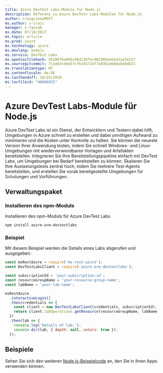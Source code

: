 ```yaml
---
title: Azure DevTest Labs-Module für Node.js
description: Referenz zu Azure DevTest Labs-Modulen für Node.js
author: craigcaseyMSFT
ms.author: v-craic
manager: v-laurab
ms.date: 07/18/2017
ms.topic: article
ms.prod: azure
ms.technology: azure
ms.devlang: nodejs
ms.service: DevTest Labs
ms.openlocfilehash: 4528bf6a09bc86d23bfec982988added1aa3e257
ms.sourcegitcommit: 7cea63cdde5fcfb19271bf7a93b1eb0dabdddb31
ms.translationtype: HT
ms.contentlocale: de-DE
ms.lasthandoff: 10/25/2018
ms.locfileid: "49694915"
---
```

# <a name="azure-devtest-labs-modules-for-nodejs"></a>Azure DevTest Labs-Module für Node.js

Azure DevTest Labs ist ein Dienst, der Entwicklern und Testern dabei hilft, Umgebungen in Azure schnell zu erstellen und dabei unnötigen Aufwand zu minimieren und die Kosten unter Kontrolle zu halten. Sie können die neueste Version Ihrer Anwendung testen, indem Sie schnell Windows- und Linux-Umgebungen mit wiederverwendbaren Vorlagen und Artefakten bereitstellen. Integrieren Sie Ihre Bereitstellungspipeline einfach mit DevTest Labs, um Umgebungen bei Bedarf bereitstellen zu können. Skalieren Sie Ihre Auslastungstests zentral hoch, indem Sie mehrere Test-Agents bereitstellen, und erstellen Sie vorab bereitgestellte Umgebungen für Schulungen und Vorführungen.

## <a name="management-package"></a>Verwaltungspaket

### <a name="install-the-npm-module"></a>Installieren des npm-Moduls

Installieren des npm-Moduls für Azure DevTest Labs

```bash
npm install azure-arm-devtestlabs
```

### <a name="example"></a>Beispiel

Mit diesem Beispiel werden die Details eines Labs abgerufen und ausgegeben:

```javascript
const msRestAzure = require('ms-rest-azure');
const DevTestLabsClient = require('azure-arm-devtestlabs');

const subscriptionId = 'your-subscription-id';
const resourceGroupName = 'your-resource-group-name';
const labName = 'your-lab-name';

msRestAzure
  .interactiveLogin()
  .then(credentials => {
    const client = new DevTestLabsClient(credentials, subscriptionId);
    return client.labOperations.getResource(resourceGroupName, labName);
  })
  .then(lab => {
    console.log('Details of lab:');
    console.dir(lab, { depth: null, colors: true });
  });
```

## <a name="samples"></a>Beispiele

Sehen Sie sich den weiteren [Node.js-Beispielcode](https://azure.microsoft.com/resources/samples/?platform=nodejs) an, den Sie in Ihren Apps verwenden können.
